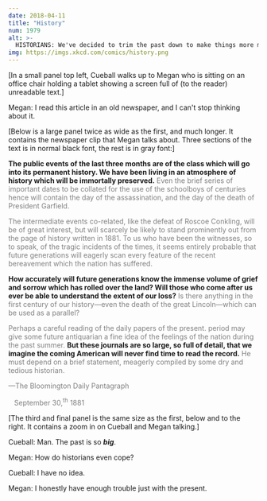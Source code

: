 ```yaml
---
date: 2018-04-11
title: "History"
num: 1979
alt: >-
  HISTORIANS: We've decided to trim the past down to make things more manageable. Using BCE/CE, would you rather we lose the odd-numbered or even-numbered years?
img: https://imgs.xkcd.com/comics/history.png
---
```

[In a small panel top left, Cueball walks up to Megan who is sitting on an office chair holding a tablet showing a screen full of (to the reader) unreadable text.]

Megan: I read this article in an old newspaper, and I can't stop thinking about it.

[Below is a large panel twice as wide as the first, and much longer. It contains the newspaper clip that Megan talks about. Three sections of the text is in normal black font, the rest is in gray font:]

**The public events of the last three months are of the class which will go into its permanent history. We have been living in an atmosphere of history which will be immortally preserved.** <font color="gray">Even the brief series of important dates to be collated for the use of the schoolboys of centuries hence will contain the day of the assassination, and the day of the death of President Garfield. </font>

<font color="gray">The intermediate events co-related, like the defeat of Roscoe Conkling, will be of great interest, but will scarcely be likely to stand prominently out from the page of history written in 1881. To us who have been the witnesses, so to speak, of the tragic incidents of the times, it seems entirely probable that future generations will eagerly scan every feature of the recent bereavement which the nation has suffered. </font>

**How accurately will future generations know the immense volume of grief and sorrow which has rolled over the land? Will those who come after us ever be able to understand the extent of our loss?** <font color="gray">Is there anything in the first century of our history—even the death of the great Lincoln—which can be used as a parallel? </font>

<font color="gray">Perhaps a careful reading of the daily papers of the present. period may give some future antiquarian a fine idea of the feelings of the nation during the past summer.</font> **But these journals are so large, so full of detail, that we imagine the coming American will never find time to read the record.** <font color="gray">He must depend on a brief statement, meagerly compiled by some dry and tedious historian. </font>

<font color="gray">—The Bloomington Daily Pantagraph </font>

<font color="gray">&nbsp;&nbsp;&nbsp;September 30,<sup>th</sup> 1881 </font>

[The third and final panel is the same size as the first, below and to the right. It contains a zoom in on Cueball and Megan talking.]

Cueball: Man. The past is so ***big***.

Megan: How do historians even cope?

Cueball: I have no idea.

Megan:  I honestly have enough trouble just with the present.